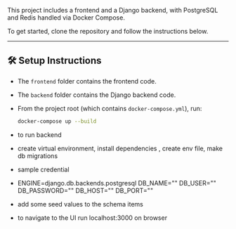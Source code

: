This project includes a frontend and a Django backend, with PostgreSQL and Redis handled via Docker Compose.

To get started, clone the repository and follow the instructions below.

---

## 🛠️ Setup Instructions

- The `frontend` folder contains the frontend code.
- The `backend` folder contains the Django backend code.
- From the project root (which contains `docker-compose.yml`), run:

  ```bash
  docker-compose up --build

- to run backend
- create virtual environment, install dependencies , create env file, make db migrations
- sample credential
- ENGINE=django.db.backends.postgresql
DB_NAME=""
DB_USER=""
DB_PASSWORD=""
DB_HOST=""
DB_PORT=""

- add some seed values to the schema items

- to navigate to the UI run localhost:3000 on browser
